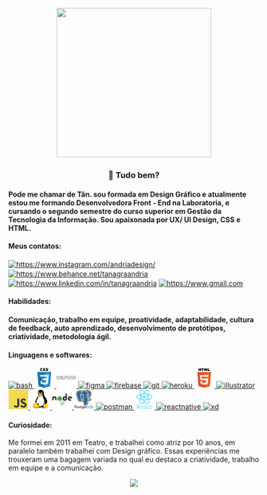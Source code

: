 <p align="center" > <a href="https://media.giphy.com/media/xUOrw1avEiJvQJlo76/giphy.gif" target="_blank"> <img src="https://media.giphy.com/media/xUOrw1avEiJvQJlo76/giphy.gif" height="300" width="310"/> </a> </p>
<h3 align="center"> 👋 Tudo bem?</h3>
<h4>Pode me chamar de Tân. sou formada em Design Gráfico e atualmente estou me formando Desenvolvedora Front - End na Laboratoria, e cursando o segundo semestre do curso superior em Gestão da Tecnologia da Informação. Sou apaixonada por UX/ UI Design, CSS e HTML.</h4>


<h4 align="left">Meus contatos:</h4>
<p align="left">
<a href="https://instagram.com/https://www.instagram.com/andriadesign/" target="blank"><img align="center" src="https://i.pinimg.com/564x/3c/c3/7e/3cc37e91cc9e63f2f9efe45f61409f09.jpg" alt="https://www.instagram.com/andriadesign/" height="30" width="40" /></a>
<a href="https://www.behance.net/https://www.behance.net/tanagraandria" target="blank"><img align="center" src="https://cdn.jsdelivr.net/npm/simple-icons@3.0.1/icons/behance.svg" alt="https://www.behance.net/tanagraandria" height="30" width="40" /></a>
<a href="https://www.linkedin.com/in/tanagraandria" target="blank"><img align="center" src="https://cdn.jsdelivr.net/npm/simple-icons@3.0.1/icons/linkedin.svg" alt="https://www.linkedin.com/in/tanagraandria" height="30" width="40" /></a>
  <a href="mailto:tanagra.andria@gmail.com" target="blank"><img align="center" src="https://cdn.jsdelivr.net/npm/simple-icons@3.0.1/icons/gmail.svg" alt="https://www.gmail.com" height="30" width="40" /></a>
</p>
<h4> Habilidades:<h4>
<p>Comunicação, trabalho em equipe, proatividade, adaptabilidade, cultura de feedback, auto aprendizado, desenvolvimento de protótipos, criatividade, metodologia ágil. </p>

<h4 align="left">Linguagens e softwares:</h4>
<p align="left"> <a href="https://www.gnu.org/software/bash/" target="_blank"> <img src="https://www.vectorlogo.zone/logos/gnu_bash/gnu_bash-icon.svg" alt="bash" width="40" height="40"/> </a> <a href="https://www.w3schools.com/css/" target="_blank"> <img src="https://raw.githubusercontent.com/devicons/devicon/master/icons/css3/css3-original-wordmark.svg" alt="css3" width="40" height="40"/> </a> <a href="https://expressjs.com" target="_blank"> <img src="https://raw.githubusercontent.com/devicons/devicon/master/icons/express/express-original-wordmark.svg" alt="express" width="40" height="40"/> </a> <a href="https://www.figma.com/" target="_blank"> <img src="https://www.vectorlogo.zone/logos/figma/figma-icon.svg" alt="figma" width="40" height="40"/> </a> <a href="https://firebase.google.com/" target="_blank"> <img src="https://www.vectorlogo.zone/logos/firebase/firebase-icon.svg" alt="firebase" width="40" height="40"/> </a> <a href="https://git-scm.com/" target="_blank"> <img src="https://www.vectorlogo.zone/logos/git-scm/git-scm-icon.svg" alt="git" width="40" height="40"/> </a> <a href="https://heroku.com" target="_blank"> <img src="https://www.vectorlogo.zone/logos/heroku/heroku-icon.svg" alt="heroku" width="40" height="40"/> </a> <a href="https://www.w3.org/html/" target="_blank"> <img src="https://raw.githubusercontent.com/devicons/devicon/master/icons/html5/html5-original-wordmark.svg" alt="html5" width="40" height="40"/> </a> <a href="https://www.adobe.com/in/products/illustrator.html" target="_blank"> <img src="https://www.vectorlogo.zone/logos/adobe_illustrator/adobe_illustrator-icon.svg" alt="illustrator" width="40" height="40"/> </a> <a href="https://developer.mozilla.org/en-US/docs/Web/JavaScript" target="_blank"> <img src="https://raw.githubusercontent.com/devicons/devicon/master/icons/javascript/javascript-original.svg" alt="javascript" width="40" height="40"/> </a> <a href="https://www.linux.org/" target="_blank"> <img src="https://raw.githubusercontent.com/devicons/devicon/master/icons/linux/linux-original.svg" alt="linux" width="40" height="40"/> </a> <a href="https://nodejs.org" target="_blank"> <img src="https://raw.githubusercontent.com/devicons/devicon/master/icons/nodejs/nodejs-original-wordmark.svg" alt="nodejs" width="40" height="40"/> </a> <a href="https://www.postgresql.org" target="_blank"> <img src="https://raw.githubusercontent.com/devicons/devicon/master/icons/postgresql/postgresql-original-wordmark.svg" alt="postgresql" width="40" height="40"/> </a> <a href="https://postman.com" target="_blank"> <img src="https://www.vectorlogo.zone/logos/getpostman/getpostman-icon.svg" alt="postman" width="40" height="40"/> </a> <a href="https://reactjs.org/" target="_blank"> <img src="https://raw.githubusercontent.com/devicons/devicon/master/icons/react/react-original-wordmark.svg" alt="react" width="40" height="40"/> </a> <a href="https://reactnative.dev/" target="_blank"> <img src="https://reactnative.dev/img/header_logo.svg" alt="reactnative" width="40" height="40"/> </a> <a href="https://www.adobe.com/products/xd.html" target="_blank"> <img src="https://cdn.worldvectorlogo.com/logos/adobe-xd.svg" alt="xd" width="40" height="40"/> </a> </p>

<h4 align="left">Curiosidade:</h4>

<p> Me formei em 2011 em Teatro, e trabalhei como atriz por 10 anos, em paralelo também trabalhei com Design gráfico. Essas experiências me trouxeram uma bagagem variada  no qual eu destaco a criatividade, trabalho em equipe e a comunicação.</p>

<p align="center" > <a href="https://media.giphy.com/media/bcKmIWkUMCjVm/giphy.gif" target="_blank"> <img src="https://media.giphy.com/media/bcKmIWkUMCjVm/giphy.gif"/> </a> </p>

